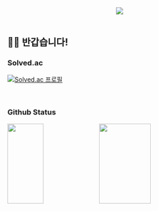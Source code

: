 <div align="center">
<img src="https://capsule-render.vercel.app/api?type=waving&color=auto&height=150&section=header&text=POPEYE&fontSize=40&fontAlignY=30" />
</div>
<br/>

## 👋🏼 반갑습니다!

### Solved.ac
[![Solved.ac 프로필](http://mazassumnida.wtf/api/v2/generate_badge?boj=popeye0617)](https://solved.ac/popeye0617)

<br/>

### Github Status
<p>
  <img height="180em" width="40%" src="https://github-readme-stats-veggie-garden.vercel.app/api?username=popeye0618&show_icons=true&include_all_commits=true&bg_color=30,c2e59c,64b3f4&title_color=fff&text_color=fff">
  <img height="180em" width="48%" src="https://github-readme-stats-veggie-garden.vercel.app/api/top-langs/?username=popeye0618&layout=compact&bg_color=30,c2e59c,64b3f4&title_color=fff&text_color=fff">
</p>
